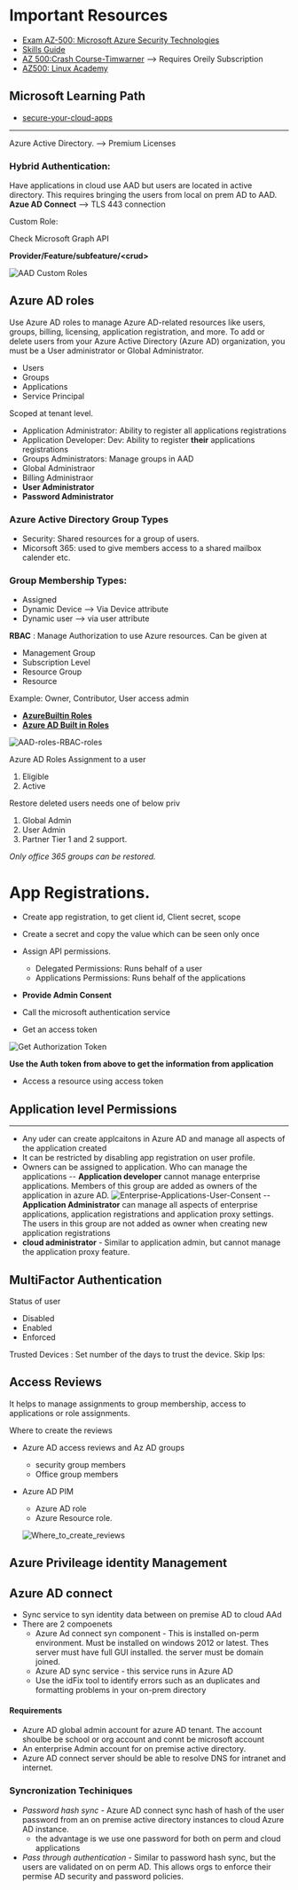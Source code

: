 # Important Resources
-  [Exam AZ-500: Microsoft Azure Security Technologies](https://docs.microsoft.com/en-us/learn/certifications/exams/az-500)
- [Skills Guide](https://query.prod.cms.rt.microsoft.com/cms/api/am/binary/RE3VC70)
- [AZ 500:Crash Course-Timwarner](https://learning.oreilly.com/live-events/exam-az-500-microsoft-azure-security-technologies-crash-course/0636920360612/0636920056763/) --> Requires Oreily Subscription
- [AZ500: Linux Academy](https://linuxacademy.com/cp/modules/view/id/367)

## Microsoft Learning Path

- [secure-your-cloud-apps](https://docs.microsoft.com/en-us/learn/paths/secure-your-cloud-apps/)

---

Azure Active Directory. --> Premium Licenses

### Hybrid Authentication: 

Have applications in cloud use  AAD but users are located in active directory.  This requires bringing the users from local on prem AD to AAD. **Azue AD Connect**  --> TLS 443 connection



Custom Role:

Check Microsoft Graph API

**Provider/Feature/subfeature/\<crud\>**

![AAD Custom Roles](img/AAD-Custom-Roles.PNG)


## **Azure AD roles**
Use Azure AD roles to manage Azure AD-related resources like users, groups, billing, licensing, application registration, and more. To add or delete users from your Azure Active Directory (Azure AD) organization, you must be a User administrator or Global Administrator.

- Users
- Groups
- Applications
- Service Principal

Scoped at tenant level.

- Application Administrator: Ability to register all applications registrations
- Application Developer: Dev: Ability to register **their** applications registrations
- Groups Administrators: Manage groups in AAD
- Global Administraor
- Billing Administraor
- **User Administrator**
- **Password Administrator**

### **Azure Active Directory Group Types**
- Security: Shared resources for a group of users.
- Micorsoft 365: used to give members access to a shared mailbox calender etc.

### **Group Membership Types**:
- Assigned
- Dynamic Device --> Via Device attribute
- Dynamic user --> via user attribute

**RBAC** : Manage Authorization to use Azure resources. Can be given at

- Management Group
- Subscription Level
- Resource Group
- Resource

Example: Owner, Contributor, User access admin

- **[AzureBuiltin Roles](https://docs.microsoft.com/en-us/azure/role-based-access-control/built-in-roles)**
- **[Azure AD Built in Roles](https://docs.microsoft.com/en-us/azure/active-directory/roles/permissions-reference)**



![AAD-roles-RBAC-roles](img/AAD-roles-RBAC-roles.PNG)

Azure AD Roles Assignment to a user

1. Eligible
2. Active


Restore deleted users needs one of below priv

1.  Global Admin
2.  User Admin
3.  Partner Tier 1 and 2 support.

_Only office 365 groups can be  restored._

# App Registrations.
- Create app registration, to get client id, Client secret, scope
- Create a secret and copy the value which can be seen only once
- Assign API permissions.
  - Delegated Permissions: Runs behalf of a user
  - Applications Permissions: Runs behalf of the applications

-  **Provide Admin Consent**
- Call the microsoft authentication service
- Get an access token

![Get Authorization Token](img/Get-Authorization_Token.PNG)

**Use the Auth token from above to get the information from application**

- Access a resource using access token

## Application level Permissions
---
- Any uder can create applcaitons in Azure AD and manage all aspects of the application created
- It can be restricted by disabling app registration on user profile.
- Owners can be assigned to application. Who can manage the applications
-- **Application developer** cannot manage enterprise applications. Members of this group are added as owners of the application in azure AD.
![Enterprise-Applications-User-Consent](img/Enterprise-Applications-User-Consent.PNG)
-- **Application Administrator** can manage all aspects of enterprise applications, application registrations and application proxy settings. The users in this group are not added as owner when creating new application registrations
- **cloud administrator** - Similar to application admin, but cannot manage the application proxy feature.


## MultiFactor Authentication
Status of user
- Disabled
- Enabled
- Enforced

Trusted Devices : Set number of the days to trust the device.
Skip Ips: 

## Access Reviews
It helps to manage assignments to group membership, access to applications or role assignments.

Where to create the reviews
- Azure  AD access reviews and Az AD groups
   - security group members
   - Office group members
- Azure AD PIM
  - Azure AD role
  - Azure Resource role.


  ![Where_to_create_reviews](img/Where_to_create_reviews.PNG)

## Azure Privileage identity Management

 



## Azure  AD connect
- Sync service to syn identity data between on premise AD to cloud AAd
- There are 2 compoenets
   -  Azure Ad connect syn component - This is installed on-perm environment. Must be installed on windows 2012 or latest. Thes server must have full GUI installed. the server must be domain joined.
   - Azure AD sync service - this service runs in Azure AD
   - Use the idFix tool to identify errors such as an duplicates and formatting problems in your on-prem directory

#### Requirements
- Azure AD global admin account for azure AD tenant. The account shoulbe be school or org account and connt be microsoft account
- An enterprise Admin account for on premise active directory.
- Azure AD connect server should be able to resolve DNS for intranet and internet.

### Syncronization Techiniques
- _Password hash sync_ - Azure AD connect sync hash of hash of the user password from an on premise active directory instances to cloud Azure AD instance.
  - the advantage is we use one password for both on perm and cloud applications
-  _Pass through authentication_ - Similar to password hash sync, but the users are validated on on perm AD.  This allows orgs to enforce their permise AD security and password policies.






















